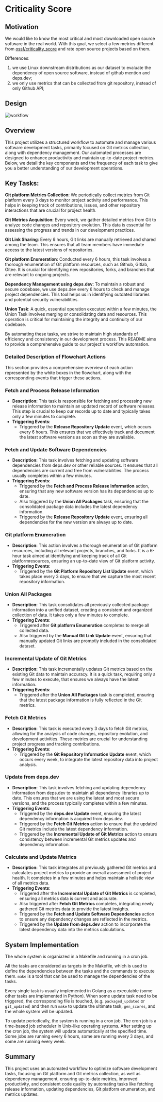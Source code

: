 # Criticality Score

## Motivation

We would like to know the most critical and most downloaded open source software in the real world. With this goal, we select a few metrics different from [ossf/criticality_score](https://github.com/ossf/criticality_score/) and rate open source projects based on them.

Differences:

1. we use Linux downstream distributions as our dataset to evaluate the dependency of open source software, instead of github mention and deps.dev;
2. we only use metrics that can be collected from git repository, instead of only Github API;

## Design

![workflow](figs/workflow.png)

## Overview

This project utilizes a structured workflow to automate and manage various software development tasks, primarily focused on  Git metrics collection, along with dependency management. Our automated processes are designed to enhance productivity and maintain up-to-date project metrics. Below, we detail the key components and the frequency of each task to give you a better understanding of our development operations.

## Key Tasks:

**Git platform Metrics Collection**: We periodically collect metrics from Git platform every 3 days to monitor project activity and performance. This helps in keeping track of contributions, issues, and other repository interactions that are crucial for project health.

**Git Metrics Acquisition**: Every week, we gather detailed metrics from Git to analyze code changes and repository evolution. This data is essential for assessing the progress and trends in our development practices.

**Git Link Sharing**: Every 6 hours, Git links are manually retrieved and shared among the team. This ensures that all team members have immediate access to the latest versions of repositories.

**Git platform Enumeration**: Conducted every 6 hours, this task involves a thorough enumeration of Git platform resources, such as Github, Gitlab, Gitee. It is crucial for identifying new repositories, forks, and branches that are relevant to ongoing projects.

**Dependency Management using deps.dev**: To maintain a robust and secure codebase, we use deps.dev every 6 hours to check and manage project dependencies. This tool helps us in identifying outdated libraries and potential security vulnerabilities.

**Union Task**: A quick, essential operation executed within a few minutes, the Union Task involves merging or consolidating data and resources. This operation is critical for maintaining the integrity and continuity of our codebase.

By automating these tasks, we strive to maintain high standards of efficiency and consistency in our development process. This README aims to provide a comprehensive guide to our project's workflow automation.

### Detailed Description of Flowchart Actions

This section provides a comprehensive overview of each action represented by the white boxes in the flowchart, along with the corresponding events that trigger these actions.

### Fetch and Process Release Information

- **Description**: This task is responsible for fetching and processing new release information to maintain an updated record of software releases. This step is crucial to keep our records up to date and typically takes only a few minutes to complete.
- **Triggering Events**:
  - Triggered by the **Release Repository Update** event, which occurs every 6 hours. This ensures that we effectively track and document the latest software versions as soon as they are available.

### Fetch and Update Software Dependencies

- **Description**: This task involves fetching and updating software dependencies from deps.dev or other reliable sources. It ensures that all dependencies are current and free from vulnerabilities. The process usually completes within a few minutes.
- **Triggering Events**:
  - Triggered by the **Fetch and Process Release Information** action, ensuring that any new software version has its dependencies up to date.
  - Also triggered by the **Union All Packages** task, ensuring that the consolidated package data includes the latest dependency information.
  - Triggered by the **Release Repository Update** event, ensuring all dependencies for the new version are always up to date.

### Git platform Enumeration

- **Description**: This action involves a thorough enumeration of Git platform resources, including all relevant projects, branches, and forks. It is a 6-hour task aimed at identifying and keeping track of all Git platformresources, ensuring an up-to-date view of Git platform activity.
- **Triggering Events**:
  - Triggered by the **Git Platform Repository List Update** event, which takes place every 3 days, to ensure that we capture the most recent repository information.

### Union All Packages

- **Description**: This task consolidates all previously collected package information into a unified dataset, creating a consistent and organized collection of data. It takes only a few minutes to complete.
- **Triggering Events**:
  - Triggered after **Git platform Enumeration** completes to merge all collected data.
  - Also triggered by the **Manual Git Link Update** event, ensuring that manually updated Git links are promptly included in the consolidated dataset.

### Incremental Update of Git Metrics

- **Description**: This task incrementally updates Git metrics based on the existing Git data to maintain accuracy. It is a quick task, requiring only a few minutes to execute, that ensures we always have the latest information.
- **Triggering Events**:
  - Triggered after the **Union All Packages** task is completed, ensuring that the latest package information is fully reflected in the Git metrics.

### Fetch Git Metrics

- **Description**: This task is executed every 3 days to fetch Git metrics, allowing for the analysis of code changes, repository evolution, and development activities. These metrics are crucial for understanding project progress and tracking contributions.
- **Triggering Events**:
  - Triggered by the **Git Repository Information Update** event, which occurs every week, to integrate the latest repository data into project analysis.

### Update from deps.dev

- **Description**: This task involves fetching and updating dependency information from deps.dev to maintain all dependency libraries up to date. This ensures that we are using the latest and most secure versions, and the process typically completes within a few minutes.
- **Triggering Events**:
  - Triggered by the **deps.dev Update** event, ensuring the latest dependency information is acquired from deps.dev.
  - Triggered by the **Fetch Git Metrics** action to ensure that the updated Git metrics include the latest dependency information.
  - Triggered by the **Incremental Update of Git Metrics** action to ensure consistency between incremental Git metrics updates and dependency information.

### Calculate and Update Metrics

- **Description**: This task integrates all previously gathered Git metrics and calculates project metrics to provide an overall assessment of project health. It completes in a few minutes and helps maintain a holistic view of all metrics data.
- **Triggering Events**:
  - Triggered after the **Incremental Update of Git Metrics** is completed, ensuring all metrics data is current and accurate.
  - Also triggered after **Fetch Git Metrics** completes, integrating newly gathered Git metrics data to provide the latest insights.
  - Triggered by the **Fetch and Update Software Dependencies** action to ensure any dependency changes are reflected in the metrics.
  - Triggered by the **Update from deps.dev** action to incorporate the latest dependency data into the metrics calculations.

## System Implementation

The whole system is organiazed in a Makefile and running in a cron job.

All the tasks are considered as targets in the Makefile, which is used to define the dependencies between the tasks and the commands to execute them. `make` is a tool that can be used to manage the dependencies of the tasks.

Every single task is usually implemented in Golang as a executable (some other tasks are implemented in Python). When some update task need to be triggered, the corresponding file is touched, (e.g. `packaged_updated` or `git_updated`) and then run `make` to update the ultimate task, `gen_scores`, and the whole system will be updated.

To update periodically, the system is running in a cron job. The cron job is a time-based job scheduler in Unix-like operating systems. After setting up the cron job, the system will update automatically at the specified time. Some jobs are running every 6 hours, some are running every 3 days, and some are running every week.

## Summary

This project uses an automated workflow to optimize software development tasks, focusing on Git platform and Git metrics collection, as well as dependency management, ensuring up-to-date metrics, improved productivity, and consistent code quality by automating tasks like fetching release information, updating dependencies, Git platform enumeration, and metrics updates.
